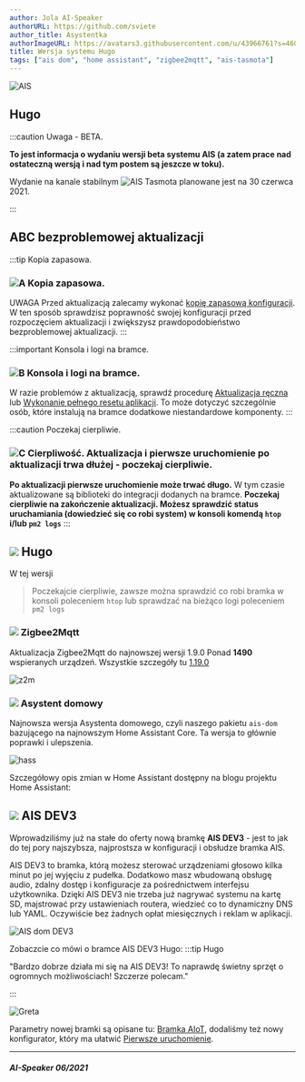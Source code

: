 ```yaml
---
author: Jola AI-Speaker
authorURL: https://github.com/sviete
author_title: Asystentka
authorImageURL: https://avatars3.githubusercontent.com/u/43966761?s=460&v=4
title: Wersja systemu Hugo
tags: ["ais dom", "home assistant", "zigbee2mqtt", "ais-tasmota"]
---
```


<div class="IntroAisBlogMenu" >
<div>

![AIS](/img/en/blog/202106/hugo.png)

</div>

<h2>Hugo</h2>

</div>

:::caution Uwaga - BETA.

 **To jest informacja o wydaniu wersji beta systemu AIS
 (a zatem prace nad ostateczną wersją i nad tym postem są jeszcze w toku).**

Wydanie na kanale stabilnym  ![AIS Tasmota](/img/en/blog/202105/construction_3.png) planowane jest na 30 czerwca 2021.

:::
<!--truncate-->


## ABC bezproblemowej aktualizacji

:::tip Kopia zapasowa.
### ![A](/img/en/blog/202009/alpha-a-circle.png) Kopia zapasowa.

UWAGA Przed aktualizacją zalecamy wykonać [kopię zapasową konfiguracji](/docs/ais_bramka_configuration_software#kopia-zapasowa-konfiguracji). W ten sposób sprawdzisz poprawność swojej konfiguracji przed rozpoczęciem aktualizacji i zwiększysz prawdopodobieństwo bezproblemowej aktualizacji.
:::

:::important Konsola i logi na bramce.
### ![B](/img/en/blog/202009/alpha-b-circle.png) Konsola i logi na bramce.

W razie problemów z aktualizacją, sprawdź procedurę [Aktualizacja ręczna](/docs/ais_bramka_update_manual) lub [Wykonanie pełnego resetu aplikacji](/docs/ais_bramka_reset_ais_step_by_step).
To może dotyczyć szczególnie osób, które instalują na bramce dodatkowe niestandardowe komponenty.
:::

:::caution Poczekaj cierpliwie.
### ![C](/img/en/blog/202009/alpha-c-circle.png) Cierpliwość. Aktualizacja i pierwsze uruchomienie po aktualizacji trwa dłużej - poczekaj cierpliwie.

 **Po aktualizacji pierwsze uruchomienie może trwać długo.**
 W tym czasie aktualizowane są biblioteki do integracji dodanych na bramce.
 **Poczekaj cierpliwie na zakończenie aktualizacji.
 Możesz sprawdzić status uruchamiania (dowiedzieć się co robi system) w konsoli komendą ``htop`` i/lub ``pm2 logs``**
:::



## ![](/img/en/blog/202106/hugo.png) Hugo


W tej wersji 

> Poczekajcie cierpliwie, zawsze można sprawdzić co robi bramka w konsoli poleceniem ``htop``
lub sprawdzać na bieżąco logi poleceniem ``pm2 logs``



### ![](/img/en/blog/202102/honeybee.png) Zigbee2Mqtt


Aktualizacja Zigbee2Mqtt do najnowszej wersji 1.9.0 Ponad **1490** wspieranych urządzeń.
Wszystkie szczegóły tu [1.19.0](https://github.com/Koenkk/zigbee2mqtt/releases/tag/1.19.0)

![z2m](/img/en/blog/202103/z2m.png)


### ![](/img/en/blog/202101/hass.png) Asystent domowy

Najnowsza wersja Asystenta domowego, czyli naszego pakietu ``ais-dom`` bazującego na najnowszym Home Assistant Core.
Ta wersja to głównie poprawki i ulepszenia.

![hass](/img/en/blog/202105/social.png)

Szczegółowy opis zmian w Home Assistant dostępny na blogu projektu Home Assistant: 


## ![](/img/en/blog/202105/placard.png) AIS DEV3

Wprowadziliśmy już na stałe do oferty nową bramkę **AIS DEV3** - jest to jak do tej pory najszybsza, najprostsza w konfiguracji i obsłudze bramka AIS.

AIS DEV3 to bramka, którą możesz sterować urządzeniami głosowo kilka minut po jej wyjęciu z pudełka.
Dodatkowo masz wbudowaną obsługę audio, zdalny dostęp i konfiguracje za pośrednictwem interfejsu użytkownika. Dzięki AIS DEV3 nie trzeba już nagrywać systemu na kartę SD, majstrować przy ustawieniach routera, wiedzieć co to dynamiczny DNS lub YAML. Oczywiście bez żadnych opłat miesięcznych i reklam w aplikacji.

![AIS dom DEV3](/img/en/bramka/ais_dev3_in_box.jpg)


Zobaczcie co mówi o bramce AIS DEV3 Hugo:
:::tip Hugo

"Bardzo dobrze działa mi się na AIS DEV3! To naprawdę świetny sprzęt o ogromnych możliwościach! Szczerze polecam."

:::

![Greta](/img/en/blog/202106/hugo.png)


Parametry nowej bramki są opisane tu: [Bramka AIoT](/docs/ais_bramka_index), dodaliśmy też nowy konfigurator, który ma ułatwić [Pierwsze uruchomienie](/docs/ais_bramka_first_run_the_gate).

-------

##### AI-Speaker 06/2021
